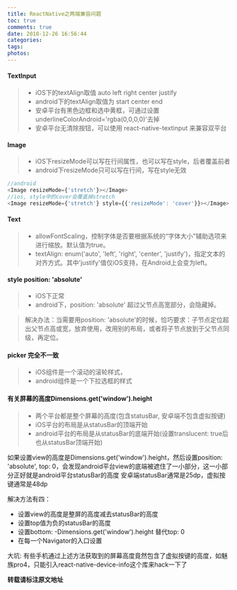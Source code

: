 ```yaml
---
title: ReactNative之两端兼容问题
toc: true
comments: true
date: 2018-12-26 16:56:44
categories:
tags:
photos:
---
```


<!--more-->


#### TextInput

>* iOS下的textAlign取值 auto left right center justify
>* android下的textAlign取值为 start center end
>* 安卓平台有黑色边框和选中黄框，可通过设置underlineColorAndroid='rgba(0,0,0,0)'去掉
>* 安卓平台无清除按钮，可以使用 react-native-textinput 来兼容双平台

#### Image

>* iOS下resizeMode可以写在行间属性，也可以写在style，后者覆盖前者
>* android下resizeMode只可以写在行间，写在style无效
    
```js
//android 
<Image resizeMode={'stretch'}></Image>
//ios, style中的cover会覆盖掉stretch
<Image resizeMode={'stretch'} style={{'resizeMode': 'cover'}}></Image>
```

#### Text 

>* allowFontScaling，控制字体是否要根据系统的“字体大小”辅助选项来进行缩放。默认值为true。
>* textAlign: enum('auto', 'left', 'right', 'center', 'justify')，指定文本的对齐方式。其中'justify'值仅iOS支持，在Android上会变为left。

#### style position: 'absolute'

>* iOS下正常
>* android下，position: 'absolute' 超过父节点高宽部分，会隐藏掉。

>解决办法：当需要用position: 'absolute'的时候，恰巧要求：子节点定位超出父节点高或宽，放弃使用，改用别的布局，或者将子节点放到于父节点同级，再定位。


#### picker 完全不一致

>* iOS组件是一个滚动的滚轮样式，
>* android组件是一个下拉选框的样式


#### 有关屏幕的高度Dimensions.get('window').height

>* 两个平台都是整个屏幕的高度(包含statusBar, 安卓端不包含虚拟按键)
>* iOS平台的布局是从statusBar的顶端开始
>* android平台的布局是从statusBar的底端开始(设置translucent: true后也从statusBar顶端开始)

如果设置view的高度是Dimensions.get('window').height，然后设置position: 'absolute', top: 0，会发现android平台view的底端被遮住了一小部分，这一小部分正好就是android平台statusBar的高度
安卓端statusBar通常是25dp，虚拟按键通常是48dp

解决方法有四：

* 设置view的高度是整屏的高度减去statusBar的高度
* 设置top值为负的statusBar的高度
* 设置bottom: -Dimensions.get('window').height 替代top: 0
* 在每一个Navigator的入口设置<StatusBar translucent={true}/>

大坑: 有些手机通过上述方法获取到的屏幕高度竟然包含了虚拟按键的高度，如魅族pro4，只能引入react-native-device-info这个库来hack一下了



**转载请标注原文地址**


